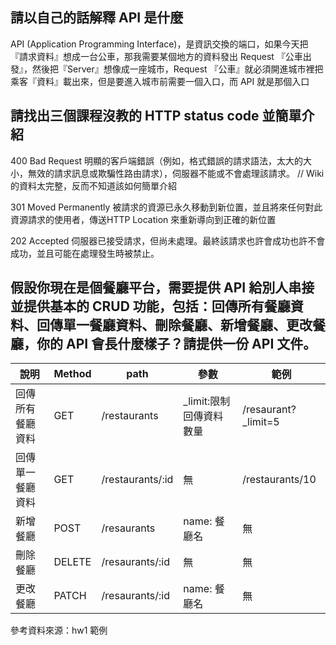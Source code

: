 ## 請以自己的話解釋 API 是什麼
API (Application Programming Interface)，是資訊交換的端口，如果今天把『請求資料』想成一台公車，那我需要某個地方的資料發出 Request 『公車出發』，然後把『Server』想像成一座城市，Request 『公車』就必須開進城市裡把乘客『資料』載出來，但是要進入城市前需要一個入口，而 API 就是那個入口


## 請找出三個課程沒教的 HTTP status code 並簡單介紹
400 Bad Request
明顯的客戶端錯誤（例如，格式錯誤的請求語法，太大的大小，無效的請求訊息或欺騙性路由請求），伺服器不能或不會處理該請求。 // Wiki 的資料太完整，反而不知道該如何簡單介紹

301 Moved Permanently
被請求的資源已永久移動到新位置，並且將來任何對此資源請求的使用者，傳送HTTP Location 來重新導向到正確的新位置

202 Accepted
伺服器已接受請求，但尚未處理。最終該請求也許會成功也許不會成功，並且可能在處理發生時被禁止。


## 假設你現在是個餐廳平台，需要提供 API 給別人串接並提供基本的 CRUD 功能，包括：回傳所有餐廳資料、回傳單一餐廳資料、刪除餐廳、新增餐廳、更改餐廳，你的 API 會長什麼樣子？請提供一份 API 文件。


| 說明     | Method | path       | 參數                   | 範例             |
|--------|--------|------------|----------------------|----------------|
| 回傳所有餐廳資料 | GET    | /restaurants     | _limit:限制回傳資料數量    | /resaurant?_limit=5 
| 回傳單一餐廳資料 | GET    | /restaurants/:id | 無     | /restaurants/10      |
| 新增餐廳   | POST   | /resaurants     | name: 餐廳名 | 無              |
| 刪除餐廳   | DELETE   | /resaurants/:id     | 無 | 無              |
| 更改餐廳   | PATCH   | /resaurants/:id     | name: 餐廳名 | 無              |

參考資料來源：hw1 範例